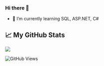 ### Hi there 👋

- 🌱 I’m currently learning SQL, ASP.NET, C#

## &#x1f4c8; My GitHub Stats

<a href="https://github.com/josuegarza42/josuegarza42">
  <img align="center" src="https://github-readme-stats.vercel.app/api/top-langs/?username=josuegarza42&title_color=ffffff&text_color=c9cacc&icon_color=2bbc8a&bg_color=1d1f21"/>
</a>

![GitHub Views](https://komarev.com/ghpvc/?username=josuegarza42&color=2685BF)
